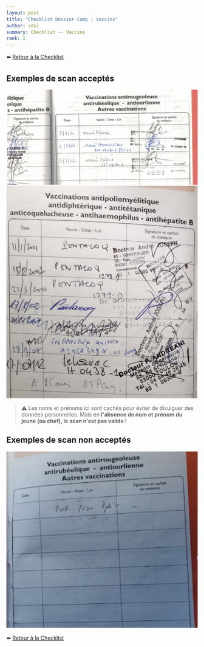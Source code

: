 ```yaml
---
layout: post
title: "Checklist Dossier Camp : Vaccins"
author: sdsi
summary: Checklist -- Vaccins
rank: 1
---
```


:arrow_left: [Retour à la Checklist](../checklist.md)

## Exemples de scan acceptés

<img src="../../../assets/admin/vaccinOK-1.png"  class="center width-70">

<img src="../../../assets/admin/vaccinOK-2.png"  class="center width-70">

> :warning: Les noms et prénoms ici sont cachés pour éviter de divulguer des données personnelles. Mais en **l'absence de nom et prénom du jeune (ou chef), le scan n'est pas valide !**

## Exemples de scan **non** acceptés

<img src="../../../assets/admin/vaccinNonOK-1.png"  class="center width-70">

:arrow_left: [Retour à la Checklist](../checklist.md)